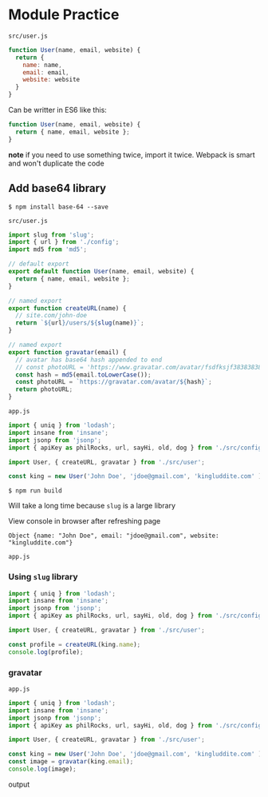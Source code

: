 # Module Practice

`src/user.js`

```js
function User(name, email, website) {
  return {
    name: name,
    email: email,
    website: website
  }
}
```

Can be writter in ES6 like this:

```js
function User(name, email, website) {
  return { name, email, website };
}
```

**note** if you need to use something twice, import it twice. Webpack is smart and won't duplicate the code

## Add base64 library
`$ npm install base-64 --save`

`src/user.js`

```js
import slug from 'slug';
import { url } from './config';
import md5 from 'md5';

// default export
export default function User(name, email, website) {
  return { name, email, website };
}

// named export
export function createURL(name) {
  // site.com/john-doe
  return `${url}/users/${slug(name)}`;
}

// named export
export function gravatar(email) {
  // avatar has base64 hash appended to end
  // const photoURL = 'https://www.gravatar.com/avatar/fsdfksjf383838383'
  const hash = md5(email.toLowerCase());
  const photoURL = `https://gravatar.com/avatar/${hash}`;
  return photoURL;
}
```

`app.js`

```js
import { uniq } from 'lodash';
import insane from 'insane';
import jsonp from 'jsonp';
import { apiKey as philRocks, url, sayHi, old, dog } from './src/config';

import User, { createURL, gravatar } from './src/user';

const king = new User('John Doe', 'jdoe@gmail.com', 'kingluddite.com' );
```

`$ npm run build`

Will take a long time because `slug` is a large library

View console in browser after refreshing page

`Object {name: "John Doe", email: "jdoe@gmail.com", website: "kingluddite.com"}`

`app.js`

### Using `slug` library

```js
import { uniq } from 'lodash';
import insane from 'insane';
import jsonp from 'jsonp';
import { apiKey as philRocks, url, sayHi, old, dog } from './src/config';

import User, { createURL, gravatar } from './src/user';

const profile = createURL(king.name);
console.log(profile);
```

### gravatar

`app.js`

```js
import { uniq } from 'lodash';
import insane from 'insane';
import jsonp from 'jsonp';
import { apiKey as philRocks, url, sayHi, old, dog } from './src/config';

import User, { createURL, gravatar } from './src/user';

const king = new User('John Doe', 'jdoe@gmail.com', 'kingluddite.com' );
const image = gravatar(king.email);
console.log(image);
```


output
